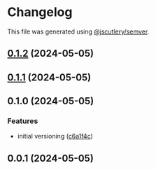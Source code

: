 # Changelog

This file was generated using [@jscutlery/semver](https://github.com/jscutlery/semver).

## [0.1.2](https://github.com/CIRI2-s6/ciri2-app/compare/pc-microservice-0.1.1...pc-microservice-0.1.2) (2024-05-05)

## [0.1.1](https://github.com/CIRI2-s6/ciri2-app/compare/pc-microservice-0.1.0...pc-microservice-0.1.1) (2024-05-05)

## 0.1.0 (2024-05-05)


### Features

* initial versioning ([c6a1f4c](https://github.com/CIRI2-s6/ciri2-app/commit/c6a1f4c65429deab4e2e317c18e97b14ed4622dc))

## 0.0.1 (2024-05-05)
